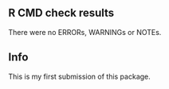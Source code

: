 ## R CMD check results
There were no ERRORs, WARNINGs or NOTEs. 

## Info
This is my first submission of this package.
